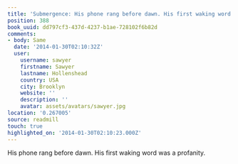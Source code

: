 ```yaml
---
title: 'Submergence: His phone rang before dawn. His first waking word was a prof…'
position: 388
book_uuid: dd797cf3-437d-4237-b1ae-728102f6b82d
comments:
- body: Same
  date: '2014-01-30T02:10:32Z'
  user:
    username: sawyer
    firstname: Sawyer
    lastname: Hollenshead
    country: USA
    city: Brooklyn
    website: ''
    description: ''
    avatar: assets/avatars/sawyer.jpg
location: '0.267005'
source: readmill
touch: true
highlighted_on: '2014-01-30T02:10:23.000Z'
---
```


His phone rang before dawn. His first waking word was a profanity.